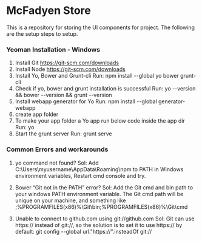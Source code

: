 
# McFadyen Store #

This is a repository for storing the UI components for project. The following are the setup steps to setup.

### Yeoman Installation - Windows ###

1. Install Git https://git-scm.com/downloads
2. Install Node https://git-scm.com/downloads
3. Install Yo, Bower and Grunt-cli
    Run: npm install --global yo bower grunt-cli
4. Check if yo, bower and grunt installation is successful
    Run: yo --version && bower --version && grunt --version
5. Install webapp generator for Yo
    Run: npm install --global generator-webapp
6. create app folder
7. To make your app folder a Yo app run below code inside the app dir
    Run: yo
8. Start the grunt server
    Run: grunt serve

### Common Errors and workarounds ###

1. yo command not found?
Sol: Add C:\Users\myusername\AppData\Roaming\npm to PATH in Windows environment variables, Restart cmd console and try.

2. Bower “Git not in the PATH” error?
Sol: Add the Git cmd and bin path to your windows PATH environment variable. The Git cmd path will be unique on your machine, and something like
;%PROGRAMFILES(x86)%\Git\bin;%PROGRAMFILES(x86)%\Git\cmd

3. Unable to connect to github.com using git://github.com
Sol: Git can use https:// instead of git://, so the solution is to set it to use https:// by default:
git config --global url."https://".insteadOf git://
